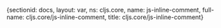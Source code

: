 {sectionid: docs, layout: var, ns: cljs.core, name: js-inline-comment, full-name: cljs.core/js-inline-comment,
  title: cljs.core/js-inline-comment}
